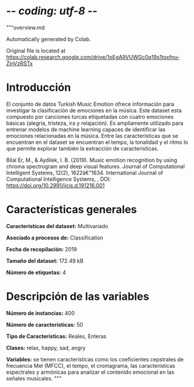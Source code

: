 # -*- coding: utf-8 -*-
"""overview.md

Automatically generated by Colab.

Original file is located at
    https://colab.research.google.com/drive/1oEgA9VUWGc0q19s1toxfnu-ZjnVzRSTx

# Introducción

El conjunto de datos Turkish Music Emotion ofrece información para investigar la clasificación de emociones en la música. Este dataset esta compuesto por canciones turcas etiquetadas con cuatro emociones básicas (alegría, tristeza, ira y relajación). Es ampliamente utilizado para entrenar modelos de machine learning capaces de identificar las emociones relacionadas en la música. Entre las caracteristicas que se encuentran en el dataset se encuentran el tempo, la tonalidad y el ritmo lo que permite explorar también la extracción de características.

Bilal Er, M., & Aydilek, I. B. (2019). Music emotion recognition by using chroma spectrogram and deep visual features. Journal of Computational Intelligent Systems, 12(2), 1622â€“1634. International Journal of Computational Intelligence Systems, , DOI: https://doi.org/10.2991/ijcis.d.191216.001

# Características generales

**Características del dataset:** Multivariado

**Asociado a procesos de:** Classification

**Fecha de recopilación:** 2019

**Tamaño del dataset:** 172.49 kB

**Número de etiquetas:** 4


# Descripción de las variables

**Número de instancias:** 400

**Número de características:** 50

**Tipo de Características:** Reales, Enteras

**Clases:** relax, happy, sad, angry

**Variables:** se tienen características como los coeficientes cepstrales de frecuencia Mel (MFCC), el tempo, el cromagrama, las características espectrales y armónicas para analizar el contenido emocional en las señales musicales.
"""